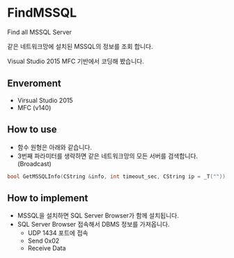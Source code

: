 # FindMSSQL
Find all MSSQL Server

같은 네트워크망에 설치된 MSSQL의 정보를 조회 합니다.

Visual Studio 2015 MFC 기반에서 코딩해 봤습니다.


## Enveroment
* Virsual Studio 2015 
* MFC (v140)

## How to use

* 함수 원형은 아래와 같습니다.
* 3번째 파라미터를 생략하면 같은 네트워크망의 모든 서버를 검색합니다. (Broadcast)

```c++
bool GetMSSQLInfo(CString &info, int timeout_sec, CString ip = _T(""));
```

## How to implement

* MSSQL을 설치하면 SQL Server Browser가 함께 설치됩니다.
* SQL Server Browser 접속해서 DBMS 정보를 가져옵니다.
  - UDP 1434 포트에 접속
  - Send  0x02
  - Receive Data

